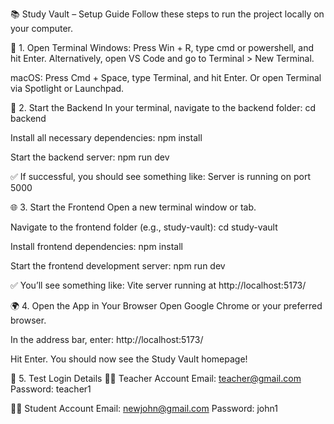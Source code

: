 📚 Study Vault – Setup Guide
Follow these steps to run the project locally on your computer.

🔧 1. Open Terminal
Windows:
Press Win + R, type cmd or powershell, and hit Enter.
Alternatively, open VS Code and go to Terminal > New Terminal.

macOS:
Press Cmd + Space, type Terminal, and hit Enter.
Or open Terminal via Spotlight or Launchpad.

🚀 2. Start the Backend
In your terminal, navigate to the backend folder:
cd backend

Install all necessary dependencies:
npm install

Start the backend server:
npm run dev

✅ If successful, you should see something like:
Server is running on port 5000

🌐 3. Start the Frontend
Open a new terminal window or tab.

Navigate to the frontend folder (e.g., study-vault):
cd study-vault

Install frontend dependencies:
npm install

Start the frontend development server:
npm run dev

✅ You’ll see something like:
Vite server running at http://localhost:5173/

🌍 4. Open the App in Your Browser
Open Google Chrome or your preferred browser.

In the address bar, enter:
http://localhost:5173/

Hit Enter. You should now see the Study Vault homepage!

🔑 5. Test Login Details
👨‍🏫 Teacher Account
Email: teacher@gmail.com
Password: teacher1

👩‍🎓 Student Account
Email: newjohn@gmail.com
Password: john1
